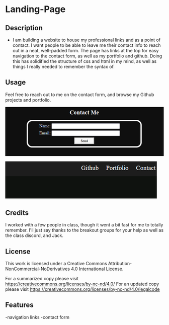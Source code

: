 # Landing-Page
## Description

- I am building a website to house my professional links and as a point of contact. I want people to be able to leave me their contact info to reach out in a neat, well-padded form. The page has links at the top for easy navigation to the contact form, as well as my portfolio and github. Doing this has solidified the structure of css and html in my mind, as well as things I really needed to remember the syntax of.

## Usage

Feel free to reach out to me on the contact form, and browse my Github projects and portfolio.


![Alt text](./assets/images/contact-form.png "contact form") 

![Alt text](./assets/images/github-portfolio.png "contact form") 


## Credits

I worked with a few people in class, though it went a bit fast for me to totally remember. I'll just say thanks to the breakout groups for your help as well as the class discord, and Jack.

## License

This work is licensed under a Creative Commons Attribution-NonCommercial-NoDerivatives 4.0 International License.

For a summarized copy please visit https://creativecommons.org/licenses/by-nc-nd/4.0/ For an updated copy please visit https://creativecommons.org/licenses/by-nc-nd/4.0/legalcode


## Features
-navigation links
-contact form
